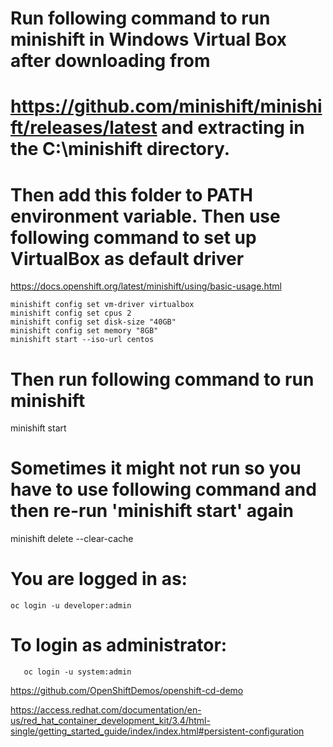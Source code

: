 # Run following command to run minishift in Windows Virtual Box after downloading from 
# https://github.com/minishift/minishift/releases/latest and extracting in the C:\minishift directory.
# Then add this folder to PATH environment variable. Then use following command to set up VirtualBox as default driver
https://docs.openshift.org/latest/minishift/using/basic-usage.html

```
minishift config set vm-driver virtualbox
minishift config set cpus 2
minishift config set disk-size "40GB"
minishift config set memory "8GB"
minishift start --iso-url centos

```
# Then run following command to run minishift
minishift start

# Sometimes it might not run so you have to use following command and then re-run 'minishift start' again
minishift delete --clear-cache

# You are logged in as:
```
oc login -u developer:admin
```
# To login as administrator:
```
   oc login -u system:admin
```
https://github.com/OpenShiftDemos/openshift-cd-demo

https://access.redhat.com/documentation/en-us/red_hat_container_development_kit/3.4/html-single/getting_started_guide/index/index.html#persistent-configuration
